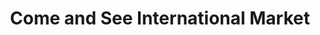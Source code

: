 ---
title: "Come and See International Market"
url: /abilene/come-and-see-international-market/
shop: supermarket
---